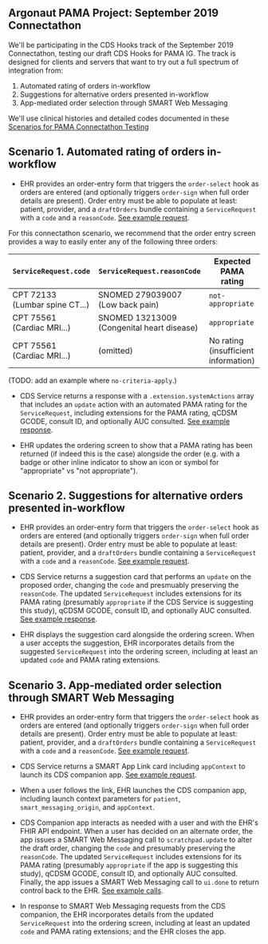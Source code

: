 ## Argonaut PAMA Project: September 2019 Connectathon

We'll be participating in the CDS Hooks track of the September 2019
Connectathon, testing our draft CDS Hooks for PAMA IG.  The track is designed
for clients and servers that want to try out a full spectrum of integration
from:

1. Automated rating of orders in-workflow
2. Suggestions for alternative orders presented in-workflow
3. App-mediated order selection through SMART Web Messaging

We'll use clinical histories and detailed codes documented in these [Scenarios for PAMA Connectathon Testing](detailed-clinical-cases.md)

## Scenario 1. Automated rating of orders in-workflow

* EHR provides an order-entry form that triggers the `order-select` hook as
orders are entered (and optionally triggers `order-sign` when full order
details are present). Order entry must be able to populate at least: patient,
provider, and a `draftOrders` bundle containing a `ServiceRequest` with a
`code` and a `reasonCode`. [See example request](./examples/scenario-01-outbound-request.json).

For this connectathon scenario, we recommend that the order
entry screen provides a way to easily enter any of the following three orders:

|`ServiceRequest.code`|`ServiceRequest.reasonCode`|Expected PAMA rating|
|---|---|---|
|CPT 72133 (Lumbar spine CT...)|SNOMED 279039007 (Low back pain)|`not-appropriate`|
|CPT 75561 (Cardiac MRI...)|SNOMED 13213009 (Congenital heart disease)|`appropriate`|
|CPT 75561 (Cardiac MRI...)|(omitted)|No rating (insufficient information)|

(TODO: add an example where `no-criteria-apply`.)

* CDS Service returns a response with a `.extension.systemActions` array that
includes an `update` action with an automated PAMA rating for the
`ServiceRequest`, including extensions for the PAMA rating, qCDSM GCODE,
consult ID, and optionally AUC consulted. [See example
response](./examples/scenario-01-rating-response.json).

* EHR updates the ordering screen to show that a PAMA rating has been returned
(if indeed this is the case) alongside the order (e.g. with a badge or other
inline indicator to show an icon or symbol for "appropriate" vs "not
appropriate").

## Scenario 2. Suggestions for alternative orders presented in-workflow

* EHR provides an order-entry form that triggers the `order-select` hook as
orders are entered (and optionally triggers `order-sign` when full order
details are present). Order entry must be able to populate at least: patient,
provider, and a `draftOrders` bundle containing a `ServiceRequest` with a
`code` and a `reasonCode`. [See example request](./examples/scenario-02-outbound-request.json).

* CDS Service returns a suggestion card that performs an `update` on the
proposed order, changing the `code` and presmuably preserving the `reasonCode`.
The updated `ServiceRequest` includes extensions for its PAMA rating
(presumably `appropriate` if the CDS Service is suggesting this study), qCDSM
GCODE, consult ID, and optionally AUC consulted. [See example
response](./examples/scenario-02-suggestion-response.json).

* EHR displays the suggestion card alongside the ordering screen. When a user
accepts the suggestion, EHR incorporates details from the suggested
`ServiceRequest` into the ordering screen, including at least an updated `code`
and PAMA rating extensions.


## Scenario 3. App-mediated order selection through SMART Web Messaging

* EHR provides an order-entry form that triggers the `order-select` hook as
orders are entered (and optionally triggers `order-sign` when full order
details are present). Order entry must be able to populate at least: patient,
provider, and a `draftOrders` bundle containing a `ServiceRequest` with a
`code` and a `reasonCode`. [See example request](./examples/scenario-02-outbound-request.json).

* CDS Service returns a SMART App Link card including `appContext` to launch
its CDS companion app. [See example request](./examples/scenario-03-app-launch-response.json).

* When a user follows the link, EHR launches the CDS companion app, including
launch context parameters for `patient`, `smart_messaging_origin`, and
`appContext`.

* CDS Companion app interacts as needed with a user and with the EHR's FHIR API
endpoint. When a user has decided on an alternate order, the app issues a SMART
Web Messaging call to `scratchpad.update` to alter the draft order, changing
the `code` and presumably preserving the `reasonCode`.  The updated
`ServiceRequest` includes extensions for its PAMA rating (presumably
`appropriate` if the app is suggesting this study), qCDSM GCODE, consult ID,
and optionally AUC consulted.  Finally, the app issues a SMART Web Messaging
call to `ui.done` to return control back to the EHR. [See example
calls](./examples/scenario-03-web-messages.md).

* In response to SMART Web Messaging requests from the CDS companion, the EHR
incorporates details from the updated `ServiceRequest` into the ordering
screen, including at least an updated `code` and PAMA rating extensions; and
the EHR closes the app.
